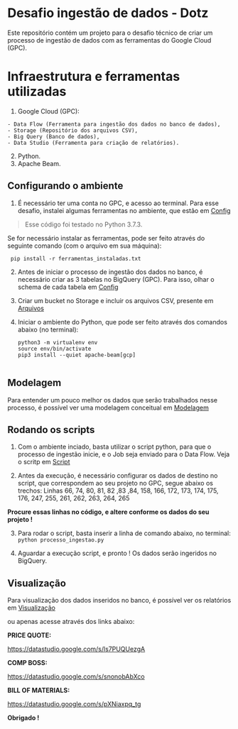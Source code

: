# Desafio ingestão de dados - Dotz
Este repositório contém um projeto para o desafio técnico de criar um processo de ingestão de dados com as ferramentas do Google Cloud (GPC).

# Infraestrutura e ferramentas utilizadas
  1. Google Cloud (GPC): 
  
    - Data Flow (Ferramenta para ingestão dos dados no banco de dados), 
    - Storage (Repositório dos arquivos CSV), 
    - Big Query (Banco de dados), 
    - Data Studio (Ferramenta para criação de relatórios).
  2. Python.
  3. Apache Beam.

## Configurando o ambiente
  1. É necessário ter uma conta no GPC, e acesso ao terminal.
     Para esse desafio, instalei algumas ferramentas no ambiente, que estão em [Config](https://github.com/brenocezardias/dotz-desafio-dados/tree/main/Config)
  >  Esse código foi testado no Python 3.7.3.
  
   Se for necessário instalar as ferramentas, pode ser feito através do seguinte comando (com o arquivo em sua máquina):
  
     pip install -r ferramentas_instaladas.txt
  
  2. Antes de iniciar o processo de ingestão dos dados no banco, é necessário criar as 3 tabelas no BigQuery (GPC). Para isso, olhar o schema de cada tabela em
     [Config](https://github.com/brenocezardias/dotz-desafio-dados/tree/main/Config)
  
  3. Criar um bucket no Storage e incluir os arquivos CSV, presente em [Arquivos](https://github.com/brenocezardias/dotz-desafio-dados/tree/main/Arquivos)
  
  4. Iniciar o ambiente do Python, que pode ser feito através dos comandos abaixo (no terminal):
     
      ```pip3 install --upgrade virtualenv --user
      python3 -m virtualenv env
      source env/bin/activate
      pip3 install --quiet apache-beam[gcp]
  
## Modelagem
  Para entender um pouco melhor os dados que serão trabalhados nesse processo, é possível ver uma modelagem conceitual em
  [Modelagem](https://github.com/brenocezardias/dotz-desafio-dados/tree/main/Modelagem)
  
## Rodando os scripts
  
  1. Com o ambiente inciado, basta utilizar o script python, para que o processo de ingestão inicie, e o Job seja enviado para o Data Flow.
  Veja o scritp em [Script](https://github.com/brenocezardias/dotz-desafio-dados/tree/main/Script)
  
  2. Antes da execução, é necessário configurar os dados de destino no script, que correspondem ao seu projeto no GPC, segue abaixo os trechos:
  Linhas 66, 74, 80, 81, 82 ,83 ,84, 158, 166, 172, 173, 174, 175, 176, 247, 255, 261, 262, 263, 264, 265
  
  **Procure essas linhas no código, e altere conforme os dados do seu projeto !**
  
  3. Para rodar o script, basta inserir a linha de comando abaixo, no terminal:
  `python processo_ingestao.py`
  
  4. Aguardar a execução script, e pronto ! Os dados serão ingeridos no BigQuery.
  
  
## Visualização
  Para visualização dos dados inseridos no banco, é possível ver os relatórios em 
  [Visualização](https://github.com/brenocezardias/dotz-desafio-dados/tree/main/Visualiza%C3%A7%C3%A3o)
  
  
  ou apenas acesse através dos links abaixo:
  
  **PRICE QUOTE:**

  https://datastudio.google.com/s/ls7PUQUezgA

  **COMP BOSS:**

  https://datastudio.google.com/s/snonobAbXco

  **BILL OF MATERIALS:**

  https://datastudio.google.com/s/pXNiaxpq_tg
  
  
  **Obrigado !**
